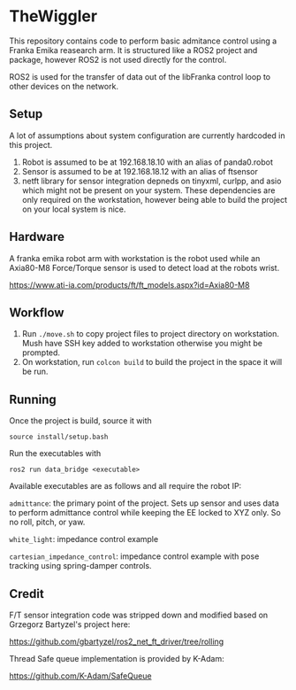 # TheWiggler
This repository contains code to perform basic admitance control using a Franka Emika reasearch arm. It is structured like a ROS2 project and package, however ROS2 is not used directly for the control.

ROS2 is used for the transfer of data out of the libFranka control loop to other devices on the network.
## Setup
A lot of assumptions about system configuration are currently hardcoded in this project.
1. Robot is assumed to be at 192.168.18.10 with an alias of panda0.robot
2. Sensor is assumed to be at 192.168.18.12 with an alias of ftsensor
3. netft library for sensor integration depneds on tinyxml, curlpp, and asio which might not be present on your system. These dependencies are only required on the workstation, however being able to build the project on your local system is nice.
## Hardware
A franka emika robot arm with workstation is the robot used while an Axia80-M8 Force/Torque sensor is used to detect load at the robots wrist.

https://www.ati-ia.com/products/ft/ft_models.aspx?id=Axia80-M8

## Workflow
1. Run ```./move.sh``` to copy project files to project directory on workstation. Mush have SSH key added to workstation otherwise you might be prompted.
2. On workstation, run ```colcon build``` to build the project in the space it will be run.

## Running

Once the project is build, source it with

 ```source install/setup.bash```

Run the executables with

 ```ros2 run data_bridge <executable>```

Available executables are as follows and all require the robot IP:

`admittance`: the primary point of the project. Sets up sensor and uses data to perform admittance control while keeping the EE locked to XYZ only. So no roll, pitch, or yaw.

`white_light`: impedance control example

`cartesian_impedance_control`: impedance control example with pose tracking using spring-damper controls.

## Credit

F/T sensor integration code was stripped down and modified based on Grzegorz Bartyzel's project here:

https://github.com/gbartyzel/ros2_net_ft_driver/tree/rolling

Thread Safe queue implementation is provided by K-Adam:

https://github.com/K-Adam/SafeQueue
